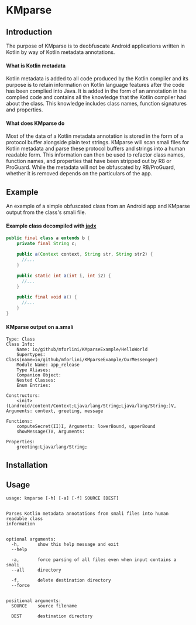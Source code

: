 # KMparse

## Introduction

The purpose of KMparse is to deobfuscate Android applications written in Kotlin by way of Kotlin metadata annotations.

#### What is Kotlin metadata

Kotlin metadata is added to all code produced by the Kotlin compiler and its purpose is to retain information on Kotlin language features after the code has been complied into Java.
It is added in the form of an annotation in the complied code and contains all the knowledge that the Kotlin compiler had about the class.
This knowledge includes class names, function signatures and properties.

#### What does KMparse do

Most of the data of a Kotlin metadata annotation is stored in the form of a protocol buffer alongside plain text strings.
KMparse will scan smali files for Kotlin metadata and parse these protocol buffers and strings into a human readable form.
This information can then be used to refactor class names, function names, and properties that have been stripped out by R8 or ProGuard. While the metadata will not be obfuscated by R8/ProGuard, whether it is removed depends on the particulars of the app.

## Example
An example of a simple obfuscated class from an Android app and KMparse output from the class's smali file.
#### Example class decompiled with [jadx](https://github.com/skylot/jadx)
```java
public final class a extends b {
    private final String c;

    public a(Context context, String str, String str2) {
      //...
    }

    public static int a(int i, int i2) {
      //...
    }

    public final void a() {
      //...
    }
}
```
#### KMparse output on a.smali
```
Type: Class
Class Info:
    Name: io/github/mforlini/KMparseExample/HelloWorld
    Supertypes: Class(name=io/github/mforlini/KMparseExample/OurMessenger)
    Module Name: app_release
    Type Aliases: 
    Companion Object: 
    Nested Classes:  
    Enum Entries: 

Constructors:
    <init>(Landroid/content/Context;Ljava/lang/String;Ljava/lang/String;)V, Arguments: context, greeting, message

Functions:
    computeSecret(II)I, Arguments: lowerBound, upperBound
    showMessage()V, Arguments: 

Properties:
    greeting:Ljava/lang/String;
```
## Installation

## Usage
```
usage: kmparse [-h] [-a] [-f] SOURCE [DEST]


Parses Kotlin metadata annotations from smali files into human readable class
information


optional arguments:
  -h,       show this help message and exit
  --help

  -a,       force parsing of all files even when input contains a smali
  --all     directory

  -f,       delete destination directory
  --force


positional arguments:
  SOURCE    source filename

  DEST      destination directory
  ```
